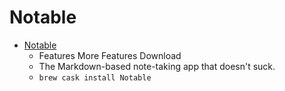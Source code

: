 # Notable
- [Notable](https://notable.app/)
  -  Features More Features Download
  - The Markdown-based note-taking app that doesn't suck.
  - `brew cask install Notable`
